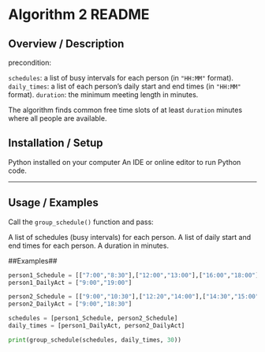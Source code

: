 # Algorithm 2 README

## Overview / Description

precondition:

`schedules`: a list of busy intervals for each person (in `"HH:MM"` format).
`daily_times`: a list of each person’s daily start and end times (in `"HH:MM"` format).
`duration`: the minimum meeting length in minutes.

The algorithm finds common free time slots of at least `duration` minutes where all people are available.


## Installation / Setup

Python installed on your computer
An IDE or online editor to run Python code.

---

## Usage / Examples

Call the `group_schedule()` function and pass:

A list of schedules (busy intervals) for each person.
A list of daily start and end times for each person.
A duration in minutes.

##Examples##

```python
person1_Schedule = [["7:00","8:30"],["12:00","13:00"],["16:00","18:00"]]
person1_DailyAct = ["9:00","19:00"]

person2_Schedule = [["9:00","10:30"],["12:20","14:00"],["14:30","15:00"],["16:00","17:00"]]
person2_DailyAct = ["9:00","18:30"]

schedules = [person1_Schedule, person2_Schedule]
daily_times = [person1_DailyAct, person2_DailyAct]

print(group_schedule(schedules, daily_times, 30))
```
